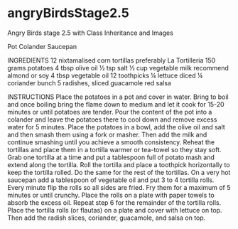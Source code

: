 # angryBirdsStage2.5
Angry Birds stage 2.5 with Class Inheritance and Images

Pot
Colander
Saucepan

INGREDIENTS
12 nixtamalised corn tortillas preferably La Tortilleria
150 grams potatoes
4 tbsp olive oil
½ tsp salt
½ cup vegetable milk recommend almond or soy
4 tbsp vegetable oil
12 toothpicks
¼ lettuce diced
¼ coriander bunch
5 radishes, sliced
guacamole
red salsa

INSTRUCTIONS
Place the potatoes in a pot and cover in water. Bring to boil and once boiling bring the flame down to medium and let it cook for 15-20 minutes or until potatoes are tender.
Pour the content of the pot into a colander and leave the potatoes there to cool down and remove excess water for 5 minutes.
Place the potatoes in a bowl, add the olive oil and salt and then smash them using a fork or masher. Then add the milk and continue smashing until you achieve a smooth consistency.
Reheat the tortillas and place them in a tortilla warmer or tea-towel so they stay soft.
Grab one tortilla at a time and put a tablespoon full of potato mash and extend along the tortilla. Roll the tortilla and place a toothpick horizontally to keep the tortilla rolled. Do the same for the rest of the tortillas.
On a very hot saucepan add a tablespoon of vegetable oil and put 3 to 4 tortilla rolls. Every minute flip the rolls so all sides are fried. Fry them for a maximum of 5 minutes or until crunchy. Place the rolls on a plate with paper towels to absorb the excess oil.
Repeat step 6 for the remainder of the tortilla rolls.
Place the tortilla rolls (or flautas) on a plate and cover with lettuce on top. Then add the radish slices, coriander, guacamole, and salsa on top.

